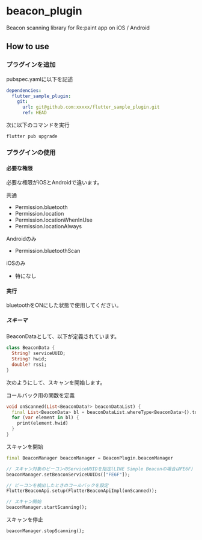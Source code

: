 # beacon_plugin

Beacon scanning library for Re:paint app on iOS / Android

## How to use

### プラグインを追加

pubspec.yamlに以下を記述

```pubspec.yaml
dependencies:
  flutter_sample_plugin:
    git:
      url: git@github.com:xxxxx/flutter_sample_plugin.git
      ref: HEAD

```

次に以下のコマンドを実行

```shell
flutter pub upgrade
```

### プラグインの使用

#### 必要な権限

必要な権限がiOSとAndroidで違います。

共通

- Permission.bluetooth
- Permission.location
- Permission.locationWhenInUse
- Permission.locationAlways

Androidのみ

- Permission.bluetoothScan

iOSのみ

- 特になし

#### 実行

bluetoothをONにした状態で使用してください。

##### スキーマ

BeaconDataとして、以下が定義されています。

```dart
class BeaconData {
  String? serviceUUID;
  String? hwid;
  double? rssi;
}
```

次のようにして、スキャンを開始します。

コールバック用の関数を定義

```dart
void onScanned(List<BeaconData?> beaconDataList) {
  final List<BeaconData> bl = beaconDataList.whereType<BeaconData>().toList();
  for (var element in bl) {
    print(element.hwid)
  }
}
```

スキャンを開始

```dart
final BeaconManager beaconManager = BeaconPlugin.beaconManager

// スキャン対象のビーコンのServiceUUIDを指定(LINE Simple Beaconの場合はFE6F)
beaconManager.setBeaconServiceUUIDs(["FE6F"]);

// ビーコンを検出したときのコールバックを設定
FlutterBeaconApi.setup(FlutterBeaconApiImpl(onScanned));

// スキャン開始
beaconManager.startScanning();

```

スキャンを停止

```dart
beaconManager.stopScanning();
```

